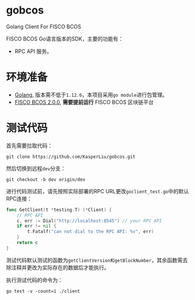 # gobcos
Golang Client For FISCO BCOS

FISCO BCOS Go语言版本的SDK，主要的功能有：

- RPC API 服务。

# 环境准备

- [Golang](https://golang.org/), 版本需不低于`1.12.6`，本项目采用`go module`进行包管理。
- [FISCO BCOS 2.0.0](https://fisco-bcos-documentation.readthedocs.io/zh_CN/latest/), **需要提前运行** FISCO BCOS 区块链平台


# 测试代码

首先需要拉取代码：

```shell
git clone https://github.com/KasperLiu/gobcos.git
```

然后切换到远程`dev`分支：

```shell
git checkout -b dev origin/dev
```

进行代码测试前，请先按照实际部署的RPC URL更改`goclient_test.go`中的默认RPC连接：
```go
func GetClient(t *testing.T) (*Client) {
	// RPC API
	c, err := Dial("http://localhost:8545") // your RPC API
	if err != nil {
		t.Fatalf("can not dial to the RPC API: %v", err)
	}
	return c
}
```
测试代码默认测试的函数为`getClientVersion和getBlockNumber`，其余函数需去除注释并更改为实际存在的数据后才能执行。

执行测试代码的命令为：

```shell
go test -v -count=1 ./client
```

